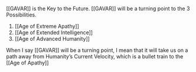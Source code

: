 [[GAVAR]] is the Key to the Future. [[GAVAR]] will be a turning point to the 3 Possibilities.

1. [[Age of Extreme Apathy]]
2. [[Age of Extended Intelligence]]
3. [[Age of Advanced Humanity]]

When I say [[GAVAR]] will be a turning point, I mean that it will take us on a path away from Humanity’s Current Velocity, which is a bullet train to the [[Age of Apathy]]